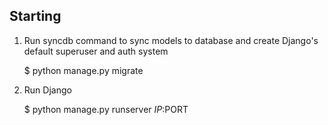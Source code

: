 
## Starting

1) Run syncdb command to sync models to database and create Django's default superuser and auth system

    $ python manage.py migrate

2) Run Django

    $ python manage.py runserver $IP:$PORT